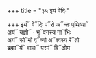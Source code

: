 +++
title = "३५ इयं वेदिः"

+++
इयं᳓ वे᳓दिः प᳓रो अ᳓न्तः पृथिव्या᳓  
अयं᳓ यज्ञो᳓ · भु᳓वनस्य ना᳓भिः  
अयं᳓ सो᳓मो वृ᳓ष्णो अ᳓श्वस्य रे᳓तो  
ब्रह्मा᳓यं᳓ वाचः᳓ परमं᳓ वि᳓ओम